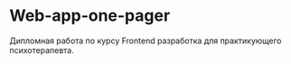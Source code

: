 # Web-app-one-pager
Дипломная работа по курсу Frontend разработка для практикующего психотерапевта.
